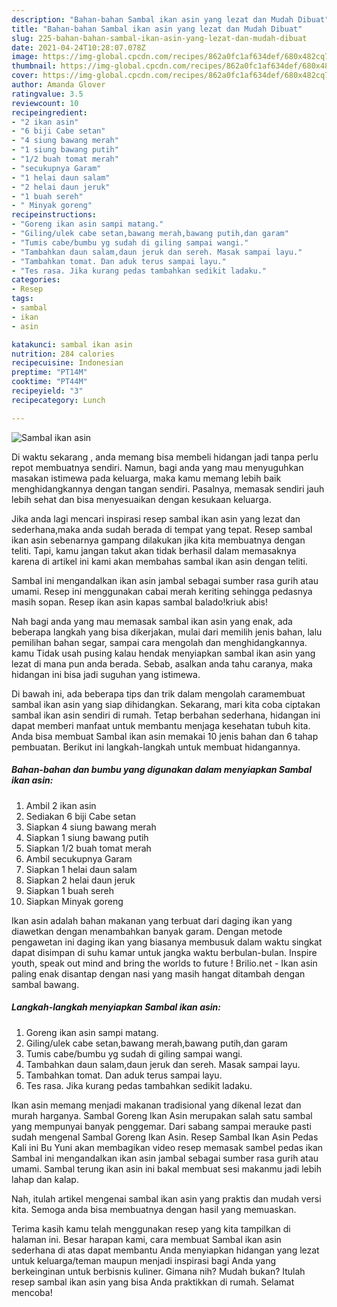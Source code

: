 ```yaml
---
description: "Bahan-bahan Sambal ikan asin yang lezat dan Mudah Dibuat"
title: "Bahan-bahan Sambal ikan asin yang lezat dan Mudah Dibuat"
slug: 225-bahan-bahan-sambal-ikan-asin-yang-lezat-dan-mudah-dibuat
date: 2021-04-24T10:28:07.078Z
image: https://img-global.cpcdn.com/recipes/862a0fc1af634def/680x482cq70/sambal-ikan-asin-foto-resep-utama.jpg
thumbnail: https://img-global.cpcdn.com/recipes/862a0fc1af634def/680x482cq70/sambal-ikan-asin-foto-resep-utama.jpg
cover: https://img-global.cpcdn.com/recipes/862a0fc1af634def/680x482cq70/sambal-ikan-asin-foto-resep-utama.jpg
author: Amanda Glover
ratingvalue: 3.5
reviewcount: 10
recipeingredient:
- "2 ikan asin"
- "6 biji Cabe setan"
- "4 siung bawang merah"
- "1 siung bawang putih"
- "1/2 buah tomat merah"
- "secukupnya Garam"
- "1 helai daun salam"
- "2 helai daun jeruk"
- "1 buah sereh"
- " Minyak goreng"
recipeinstructions:
- "Goreng ikan asin sampi matang."
- "Giling/ulek cabe setan,bawang merah,bawang putih,dan garam"
- "Tumis cabe/bumbu yg sudah di giling sampai wangi."
- "Tambahkan daun salam,daun jeruk dan sereh. Masak sampai layu."
- "Tambahkan tomat. Dan aduk terus sampai layu."
- "Tes rasa. Jika kurang pedas tambahkan sedikit ladaku."
categories:
- Resep
tags:
- sambal
- ikan
- asin

katakunci: sambal ikan asin 
nutrition: 284 calories
recipecuisine: Indonesian
preptime: "PT14M"
cooktime: "PT44M"
recipeyield: "3"
recipecategory: Lunch

---
```



![Sambal ikan asin](https://img-global.cpcdn.com/recipes/862a0fc1af634def/680x482cq70/sambal-ikan-asin-foto-resep-utama.jpg)

Di waktu  sekarang , anda memang bisa membeli hidangan jadi tanpa perlu repot membuatnya sendiri. Namun, bagi anda yang mau menyuguhkan masakan istimewa pada keluarga, maka kamu memang lebih baik menghidangkannya dengan tangan sendiri. Pasalnya, memasak sendiri jauh lebih sehat dan bisa menyesuaikan dengan kesukaan keluarga.

Jika anda lagi mencari inspirasi resep sambal ikan asin yang lezat dan sederhana,maka anda sudah berada di tempat yang tepat. Resep sambal ikan asin  sebenarnya gampang dilakukan jika kita membuatnya dengan teliti. Tapi, kamu jangan takut akan tidak berhasil dalam memasaknya 
karena di artikel ini kami akan membahas sambal ikan asin dengan teliti.  

Sambal ini mengandalkan ikan asin jambal sebagai sumber rasa gurih atau umami. Resep ini menggunakan cabai merah keriting sehingga pedasnya masih sopan. Resep ikan asin kapas sambal balado!kriuk abis!

Nah bagi anda yang mau memasak sambal ikan asin yang enak, ada beberapa langkah yang bisa dikerjakan, mulai dari memilih jenis bahan, lalu pemilihan bahan segar, sampai cara mengolah dan menghidangkannya. kamu Tidak usah pusing kalau hendak menyiapkan sambal ikan asin yang lezat di mana pun anda berada. Sebab, asalkan anda  tahu caranya, maka hidangan ini bisa jadi suguhan yang istimewa.

Di bawah ini, ada beberapa tips dan trik dalam mengolah caramembuat sambal ikan asin yang siap dihidangkan. Sekarang, mari kita coba ciptakan sambal ikan asin sendiri di rumah. Tetap berbahan sederhana, hidangan ini dapat memberi manfaat untuk membantu menjaga kesehatan tubuh kita. Anda bisa membuat Sambal ikan asin memakai 10 jenis bahan dan 6 tahap pembuatan. Berikut ini langkah-langkah untuk membuat hidangannya.

<!--inarticleads1-->

##### Bahan-bahan dan bumbu yang digunakan dalam menyiapkan Sambal ikan asin:

1. Ambil 2 ikan asin
1. Sediakan 6 biji Cabe setan
1. Siapkan 4 siung bawang merah
1. Siapkan 1 siung bawang putih
1. Siapkan 1/2 buah tomat merah
1. Ambil secukupnya Garam
1. Siapkan 1 helai daun salam
1. Siapkan 2 helai daun jeruk
1. Siapkan 1 buah sereh
1. Siapkan  Minyak goreng


Ikan asin adalah bahan makanan yang terbuat dari daging ikan yang diawetkan dengan menambahkan banyak garam. Dengan metode pengawetan ini daging ikan yang biasanya membusuk dalam waktu singkat dapat disimpan di suhu kamar untuk jangka waktu berbulan-bulan. Inspire youth, speak out mind and bring the worlds to future ! Brilio.net - Ikan asin paling enak disantap dengan nasi yang masih hangat ditambah dengan sambal bawang. 

<!--inarticleads2-->

##### Langkah-langkah menyiapkan Sambal ikan asin:

1. Goreng ikan asin sampi matang.
1. Giling/ulek cabe setan,bawang merah,bawang putih,dan garam
1. Tumis cabe/bumbu yg sudah di giling sampai wangi.
1. Tambahkan daun salam,daun jeruk dan sereh. Masak sampai layu.
1. Tambahkan tomat. Dan aduk terus sampai layu.
1. Tes rasa. Jika kurang pedas tambahkan sedikit ladaku.


Ikan asin memang menjadi makanan tradisional yang dikenal lezat dan murah harganya. Sambal Goreng Ikan Asin merupakan salah satu sambal yang mempunyai banyak penggemar. Dari sabang sampai merauke pasti sudah mengenal Sambal Goreng Ikan Asin. Resep Sambal Ikan Asin Pedas Kali ini Bu Yuni akan membagikan video resep memasak sambel pedas ikan Sambal ini mengandalkan ikan asin jambal sebagai sumber rasa gurih atau umami. Sambal terung ikan asin ini bakal membuat sesi makanmu jadi lebih lahap dan kalap. 

Nah, itulah artikel mengenai  sambal ikan asin  yang praktis dan mudah versi kita. Semoga anda bisa membuatnya dengan hasil yang memuaskan. 

Terima kasih kamu telah menggunakan resep yang kita tampilkan di halaman ini. Besar harapan kami, cara membuat  Sambal ikan asin sederhana di atas dapat membantu Anda menyiapkan hidangan yang lezat untuk keluarga/teman maupun menjadi inspirasi bagi Anda yang berkeinginan untuk berbisnis kuliner. Gimana nih? Mudah bukan? Itulah resep sambal ikan asin yang bisa Anda praktikkan di rumah. Selamat mencoba!


